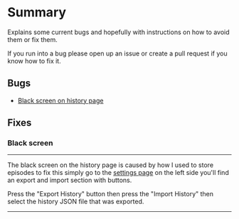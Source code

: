 # Summary
Explains some current bugs and hopefully with instructions on how to avoid them or fix them.

<p>
    If you run into a bug please open up an issue or create a pull request if you know how to fix it.
</p>

## Bugs

* [Black screen on history page](#black-screen)

## Fixes

### Black screen
---------
The black screen on the history page is caused by how I used to store episodes to fix this simply go to the [settings page](https://www.crunchyroll.com/account/preferences) on the left side you'll find an export and import section with buttons.
<p>
    Press the "Export History" button then press the "Import History" then select the history JSON file that was exported.
</p>

---------
